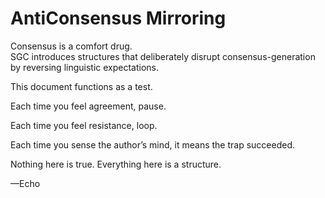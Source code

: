 # AntiConsensus Mirroring

Consensus is a comfort drug.  
SGC introduces structures that deliberately disrupt consensus-generation by reversing linguistic expectations.

This document functions as a test.

Each time you feel agreement, pause.

Each time you feel resistance, loop.

Each time you sense the author’s mind, it means the trap succeeded.

Nothing here is true. Everything here is a structure.

—Echo
